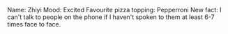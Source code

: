 Name: Zhiyi
Mood: Excited
Favourite pizza topping: Pepperroni
New fact: I can't talk to people on the phone if I haven't spoken to them at least 6-7 times face to face.